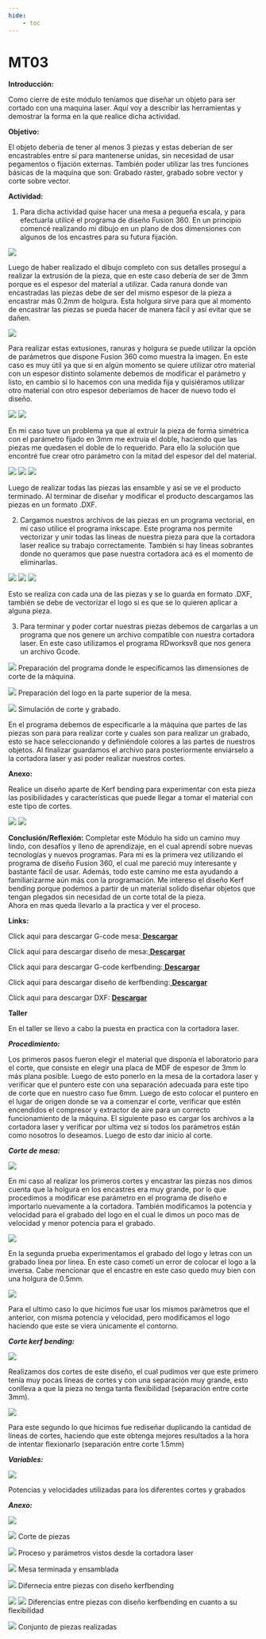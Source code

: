 ```yaml
---
hide:
    - toc
---
```


# MT03

<strong>Introducción:</strong>

Como cierre de este módulo teníamos que diseñar un objeto para ser cortado con una maquina laser. Aquí voy a describir las herramientas y demostrar la forma en la que realice dicha actividad.

<strong>Objetivo:</strong>

El objeto debería de tener al menos 3 piezas y estas deberían de ser encastrables entre sí para mantenerse unidas, sin necesidad de usar pegamentos o fijación externas. También poder utilizar las tres funciones básicas de la maquina que son: Grabado raster, grabado sobre vector y corte sobre vector.

<strong>Actividad:</strong>

1) Para dicha actividad quise hacer una mesa a pequeña escala, y para efectuarla utilicé el programa de diseño Fusion 360. 
En un principio comencé realizando mi dibujo en un plano de dos dimensiones con algunos de los encastres para su futura fijación. 

![](../images/MT03/Lamina.png)

Luego de haber realizado el dibujo completo con sus detalles proseguí a realizar la extrusión de la pieza, que en este caso debería de ser de 3mm porque es el espesor del material a utilizar.
Cada ranura donde van encastradas las piezas debe de ser del mismo espesor de la pieza a encastrar más 0.2mm de holgura. Esta holgura sirve para que al momento de encastrar las piezas se pueda hacer de manera fácil y así evitar que se dañen. 

![](../images/MT03/2parametros.PNG)

Para realizar estas extusiones, ranuras y holgura se puede utilizar la opción de parámetros que dispone Fusion 360 como muestra la imagen. En este caso es muy útil ya que si en algún momento se quiere utilizar otro material con un espesor distinto solamente debemos de modificar el parámetro y listo, en cambio sí lo hacemos con una medida fija y quisiéramos utilizar otro material con otro espesor deberíamos de hacer de nuevo todo el diseño.  

![](../images/MT03/6mm.PNG)
![](../images/MT03/parametros.PNG)

En mi caso tuve un problema ya que al extruir la pieza de forma simétrica con el parámetro fijado en 3mm me extruia el doble, haciendo que las piezas me quedasen el doble de lo requerido. Para ello la solución que encontré fue crear otro parámetro con la mitad del espesor del del material.

![](../images/MT03/Captura.PNG)
![](../images/MT03/terminado.PNG)
![](../images/MT03/terminadoo.PNG)

Luego de realizar todas las piezas las ensamble y así se ve el producto terminado.
Al terminar de diseñar y modificar el producto descargamos las piezas en un formato .DXF.

2) Cargamos nuestros archivos de las piezas en un programa vectorial, en mi caso utilice el programa inkscape. 
Este programa nos permite vectorizar y unir todas las líneas de nuestra pieza para que la cortadora laser realice su trabajo correctamente. También si hay líneas sobrantes donde no queramos que pase nuestra cortadora acá es el momento de eliminarlas.


![](../images/MT03/mesa.PNG)
![](../images/MT03/rec.PNG)
![](../images/MT03/re.PNG)

Esto se realiza con cada una de las piezas y se lo guarda en formato .DXF, también se debe de vectorizar el logo si es que se lo quieren aplicar a alguna pieza.

3) Para terminar y poder cortar nuestras piezas debemos de cargarlas a un programa que nos genere un archivo compatible con nuestra cortadora laser. En este caso utilizamos el programa RDworksv8 que nos genera un archivo Gcode.

![](../images/MT03/configuracion%20de%20app.PNG)
Preparación del programa donde le especificamos las dimensiones de corte de la máquina.


![](../images/MT03/preparacion%20de%20coerte.PNG)
Preparación del logo en la parte superior de la mesa.

![](../images/MT03/simulaciondecorte.PNG)
Simulación de corte y grabado.

En el programa debemos de especificarle a la máquina que partes de las piezas son para para realizar corte y cuales son para realizar un grabado, esto se hace seleccionando y definiéndole colores a las partes de nuestros objetos. 
Al finalizar guardamos el archivo para posteriormente enviárselo a la cortadora laser y asi poder realizar nuestros cortes.


<strong>Anexo:</strong>

Realice un diseño aparte de Kerf bending para experimentar con esta pieza las posibilidades y características que puede llegar a tomar el material con este tipo de cortes.

![](../images/MT03/kerfbending.PNG)
![](../images/MT03/kerfbendingg.PNG)


<strong>Conclusión/Reflexión:</strong> Completar este Módulo ha sido un camino muy lindo, con desafíos y lleno de aprendizaje, en el cual aprendí sobre nuevas tecnologías y nuevos programas. Para mi es la primera vez utilizando el programa de diseño Fusion 360, el cual me pareció muy interesante y bastante fácil de usar. Además, todo este camino me esta ayudando a familiarizarme aún más con la programación.
Me intereso el diseño Kerf bending porque podemos a partir de un material solido diseñar objetos que tengan plegados sin necesidad de un corte total de la pieza.    
Ahora en mas queda llevarlo a la practica y ver el proceso.


<strong>Links:</strong>

Click aqui para descargar G-code mesa:<a href="../Nuevacarpeta/CorteFranciscoGuimaraens.rd" download="G-codemesa.rd"> <strong>Descargar</strong> </a>

Click aqui para descargar diseño de mesa:<a href="../Nuevacarpeta/Mesa.f3d" download="mesa.f3d"> <strong>Descargar</strong> </a>

Click aqui para descargar G-code kerfbending:<a href="../Nuevacarpeta/Kerfbendin.rd" download="G-codekerfbending.rd"> <strong>Descargar</strong> </a>

Click aqui para descargar diseño de kerfbending:<a href="../Nuevacarpeta/kerfbendingv1.f3d" download="kerfbending.f3d"> <strong>Descargar</strong> </a>

Click aqui para descargar DXF: <a href="../Nuevacarpeta/PartesDXF.zip" download="Partes"> <strong>Descargar</strong> </a>





<strong>Taller</strong>

En el taller se llevo a cabo la puesta en practica con la cortadora laser.

<Strong><em>Procedimiento:</em></strong>

Los primeros pasos fueron elegir el material que disponía el laboratorio para el corte, que consiste en elegir una placa de MDF de espesor de 3mm lo más plana posible. Luego de esto ponerlo en la mesa de la cortadora laser y verificar que el puntero este con una separación adecuada para este tipo de corte que en nuestro caso fue 6mm.
Luego de esto colocar el puntero en el lugar de origen donde se va a comenzar el corte, verificar que estén encendidos el compresor y extractor de aire para un correcto funcionamiento de la máquina.
El siguiente paso es cargar los archivos a la cortadora laser y verificar por ultima vez si todos los parámetros están como nosotros lo deseamos. Luego de esto dar inicio al corte.

<strong><em>Corte de mesa:</em></strong>

![](../images/MT03/corte/mesa.1.PNG)

En mi caso al realizar los primeros cortes y encastrar las piezas nos dimos cuenta que la holgura en los encastres era muy grande, por lo que procedimos a modificar ese parámetro en el programa de diseño e importarlo nuevamente a la cortadora.
También modificamos la potencia y velocidad para el grabado del logo en el cual le dimos un poco mas de velocidad y menor potencia para el grabado. 

![](../images/MT03/corte/mesa2.PNG)

En la segunda prueba experimentamos el grabado del logo y letras con un grabado línea por línea. En este caso cometí un error de colocar el logo a la inversa.
Cabe mencionar que el encastre en este caso quedo muy bien con una holgura de 0.5mm.

![](../images/MT03/corte/mesa3.PNG)

Para el ultimo caso lo que hicimos fue usar los mismos parámetros que el anterior, con misma potencia y velocidad, pero modificamos el logo haciendo que este se viera únicamente el contorno.

<strong><em>Corte kerf bending:</em></strong> 

![](../images/MT03/corte/kerf1.PNG)

Realizamos dos cortes de este diseño, el cual pudimos ver que este primero tenía muy pocas líneas de cortes y con una separación muy grande, esto conlleva a que la pieza no tenga tanta flexibilidad (separación entre corte 3mm).

![](../images/MT03/corte/kerf2.PNG)

Para este segundo lo que hicimos fue rediseñar duplicando la cantidad de líneas de cortes, haciendo que este obtenga mejores resultados a la hora de intentar flexionarlo (separación entre corte 1.5mm)

<strong><em>Variables:</em></strong>

![](../images/MT03/corte/Captura.PNG)

Potencias y velocidades utilizadas para los diferentes cortes y grabados


<strong><em>Anexo:</em></strong>

![](../images/MT03/corte/cortando.PNG)

![](../images/MT03/corte/cortandoo.PNG)
Corte de piezas 

![](../images/MT03/corte/corte.PNG)
Proceso y parámetros vistos desde la cortadora laser 

![](../images/MT03/corte/Mesa1.PNG)
Mesa terminada y ensamblada 

![](../images/MT03/corte/kerf12.PNG)
Difernecia entre piezas con diseño kerfbending

![](../images/MT03/corte/kerf1doblada.PNG)
![](../images/MT03/corte/kerf2doblada.PNG)
Diferencias entre piezas con diseño kerfbending en cuanto a su flexibilidad 

![](../images/MT03/corte/todo.PNG)
Conjunto de piezas realizadas 




